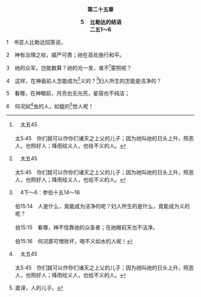 <p style="text-align:center;font-weight:bold;">第二十五章</p>

<p style="text-align:center;font-weight:bold;">５　比勒达的结语<br>二五1～6</p>

1　书亚人比勒达回答说，

2　神有治理之权，威严可畏；祂在高处施行和平。

3　祂的众军，岂能数算？祂的光一发，谁不[^a]蒙照呢？

[^a]:　太五45<br><br>太5:45　你们就可以作你们诸天之上父的儿子；因为祂叫祂的日头上升，照恶人，也照好人；降雨给义人，也给不义的人。

4　这样，在神面前人怎能成为[^a]义的？[^b]妇人所生的怎能是洁净的？

[^a]:　伯四17；九2；诗一四三2<br><br>伯4:17　必死的人岂能比神公义吗？人岂能比造他的主洁净吗？<br><br>伯9:2　我真知道是这样；但人在神面前怎能成为义的？<br><br>诗143:2　求你不要传唤你的仆人去受审，因为在你面前，凡活着的人没有一个是义的。

[^b]:　4下～6：参伯十五14～16<br><br>伯15:14　人是什么，竟能成为洁净的呢？妇人所生的是什么，竟能成为义的呢？<br><br>伯15:15　看哪，神不信靠祂的众圣者；在祂眼前天也不洁净。<br><br>伯15:16　何况那可憎败坏，喝不义如水的人呢！

5　看哪，在神眼前，月亮也无光亮，星宿也不纯洁；

6　何况如[^a]虫的人，如蛆的[^1]世人呢！

[^1]:直译，人的儿子。

[^a]:　诗二二6；赛四一14<br><br>诗22:6　但我是虫，不是人，是众人所羞辱，百姓所藐视的。<br><br>赛41:14　你这虫雅各，你们稀少的以色列人，不要害怕；耶和华你的救赎主，以色列的圣者说，我必帮助你。


